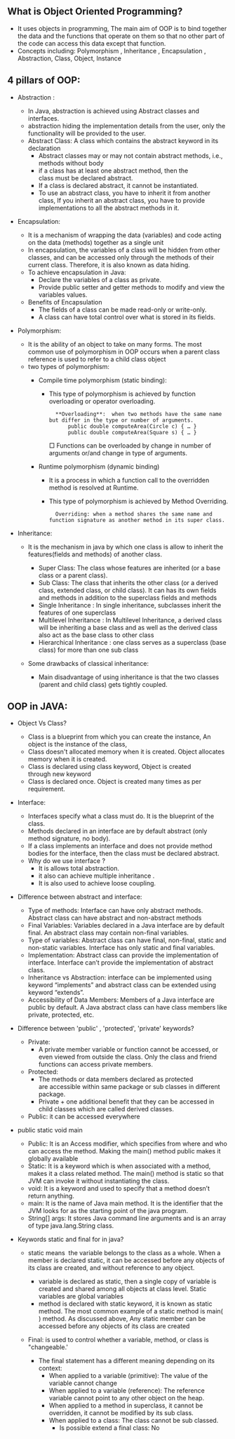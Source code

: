 ## What is Object Oriented Programming? 
- It uses objects in programming, The main aim of OOP is to bind together the data and the functions that operate on them so that no other part of the code can access this data except that function.
- Concepts including:  Polymorphism , Inheritance , Encapsulation , Abstraction, Class, Object, Instance

##  4 pillars of OOP:
- Abstraction : 
    - In Java, abstraction is achieved using Abstract classes and interfaces.
	- abstraction hiding the implementation details from the user, only the functionality will be provided to the user.
	- Abstract Class: A class which contains the abstract keyword in its declaration
	    - Abstract classes may or may not contain abstract methods, i.e., methods without body
		- if a class has at least one abstract method, then the class must be declared abstract.
		- If a class is declared abstract, it cannot be instantiated.
		- To use an abstract class, you have to inherit it from another class, If you inherit an abstract class, you have to provide implementations to all the abstract methods in it.

- Encapsulation:
	- It is a mechanism of wrapping the data (variables) and code acting on the data (methods) together as a single unit
    - In encapsulation, the variables of a class will be hidden from other classes, and can be accessed only through the methods of their current class. Therefore, it is also known as data hiding.
	- To achieve encapsulation in Java: 
	    - Declare the variables of a class as private.
		- Provide public setter and getter methods to modify and view the variables values.
	- Benefits of Encapsulation
		- The fields of a class can be made read-only or write-only.
		- A class can have total control over what is stored in its fields.

- Polymorphism:
	- It is the ability of an object to take on many forms. The most common use of polymorphism in OOP occurs when a parent class reference is used to refer to a child class object
	- two types of polymorphism: 
		- Compile time polymorphism (static binding):
			- This type of polymorphism is achieved by function overloading or operator overloading.

					**Overloading**:  when two methods have the same name but differ in the type or number of arguments. 
						public double computeArea(Circle c) { … }
						public double computeArea(Square s) { … } 
					
				□ Functions can be overloaded by change in number of arguments or/and change in type of arguments.
				
		- Runtime polymorphism (dynamic binding)
			-   It is a process in which a function call to the overridden method is resolved at Runtime. 
			- This type of polymorphism is achieved by Method Overriding.
				
					Overriding: when a method shares the same name and function signature as another method in its super class. 
- Inheritance: 
	-  It is the mechanism in java by which one class is allow to inherit the features(fields and methods) of another class.
		-   Super Class: The class whose features are inherited (or a base class or a parent class).
		-   Sub Class: The class that inherits the other class (or a derived class, extended class, or child class). It can has its own fields and methods in addition to the superclass fields and methods
		-   Single Inheritance : In single inheritance, subclasses inherit the features of one superclass
		-   Multilevel Inheritance : In Multilevel Inheritance, a derived class will be inheriting a base class and as well as the derived class also act as the base class to other class
		-   Hierarchical Inheritance : one class serves as a superclass (base class) for more than one sub class

	-   Some drawbacks of classical inheritance: 
        -   Main disadvantage of using inheritance is that the two classes (parent and child class) gets tightly coupled.

## OOP in JAVA: 
- Object Vs Class?
	- Class is a blueprint from which you can create the instance, An object is the instance of the class,
	- Class doesn't allocated memory when it is created. Object allocates memory when it is created. 
	- Class is declared using class keyword, Object is created through new keyword 
    - Class is declared once. Object is created many times as per requirement.
    
- Interface:
	- Interfaces specify what a class must do. It is the blueprint of the class.
	- Methods declared in an interface are by default abstract (only method signature, no body).  
	- If a class implements an interface and does not provide method bodies for the interface, then the class must be declared abstract.
	- Why do we use interface ?
		-   It is allows total abstraction.
		-   it also can achieve multiple inheritance .
		-   It is also used to achieve loose coupling.

- Difference between abstract and interface: 
	- Type of methods: Interface can have only abstract methods. Abstract class can have abstract and non-abstract methods
	- Final Variables: Variables declared in a Java interface are by default final. An abstract class may contain non-final variables.
	- Type of variables: Abstract class can have final, non-final, static and non-static variables. Interface has only static and final variables.
	- Implementation: Abstract class can provide the implementation of interface. Interface can’t provide the implementation of abstract class.
	- Inheritance vs Abstraction: interface can be implemented using keyword “implements” and abstract class can be extended using keyword “extends”.
	- Accessibility of Data Members: Members of a Java interface are public by default. A Java abstract class can have class members like private, protected, etc.

- Difference between 'public' , 'protected', 'private' keywords?
	- Private:
		-   A private member variable or function cannot be accessed, or even viewed from outside the class. Only the class and friend functions can access private members.
	- Protected:
		-   The methods or data members declared as protected are accessible within same package or sub classes in different package.
		-   Private +  one additional benefit that they can be accessed in child classes which are called derived classes.
	- Public: it can be accessed everywhere

-  public static void main 
	- Public: It is an Access modifier, which specifies from where and who can access the method. Making the main() method public makes it globally available
	- Static: It is a keyword which is when associated with a method, makes it a class related method. The main() method is static so that JVM can invoke it without instantiating the class.
	- void: It is a keyword and used to specify that a method doesn’t return anything. 
	- main: It is the name of Java main method. It is the identifier that the JVM looks for as the starting point of the java program.
	- String[] args: It stores Java command line arguments and is an array of type java.lang.String class.

- Keywords static and final for in java?
	- static means  the variable belongs to the class as a whole. When a member is declared static, it can be accessed before any objects of its class are created, and without reference to any object.
		-  variable is declared as static, then a single copy of variable is created and shared among all objects at class level. Static variables are global variables
		-  method is declared with static keyword, it is known as static method. The most common example of a static method is main( ) method. As discussed above, Any static member can be accessed before any objects of its class are created
		
	- Final: is used to control whether a variable, method, or class is "changeable.'
		-   The final statement has a different meaning depending on its context:
			- When applied to a variable (primitive): The value of the variable cannot change
			- When applied to a variable (reference): The reference variable cannot point to any other object on the heap. 
			- When applied to a method in superclass, it cannot be overridden, it cannot be modified by its sub class.
			- When applied to a class: The class cannot be sub classed.
				- Is possible extend a final class: No








 